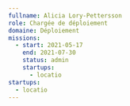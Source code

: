 ```yaml
---
fullname: Alicia Lory-Pettersson
role: Chargée de déploiement
domaine: Déploiement
missions:
  - start: 2021-05-17
    end: 2021-07-30
    status: admin
    startups:
      - locatio
startups:
  - locatio
---
```

